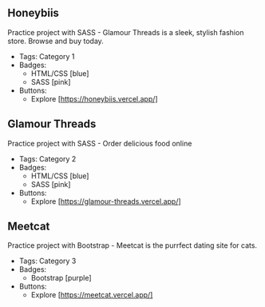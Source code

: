 ## Honeybiis
Practice project with SASS - Glamour Threads is a sleek, stylish fashion store. Browse and buy today.
- Tags: Category 1
- Badges:
  - HTML/CSS [blue]
  - SASS [pink]
- Buttons:
  - Explore [https://honeybiis.vercel.app/]

## Glamour Threads
Practice project with SASS - Order delicious food online
- Tags: Category 2
- Badges:
  - HTML/CSS [blue]
  - SASS [pink]
- Buttons:
  - Explore [https://glamour-threads.vercel.app/]

## Meetcat
Practice project with Bootstrap - Meetcat is the purrfect dating site for cats.
- Tags: Category 3
- Badges:
  - Bootstrap [purple]
- Buttons:
  - Explore [https://meetcat.vercel.app/]
